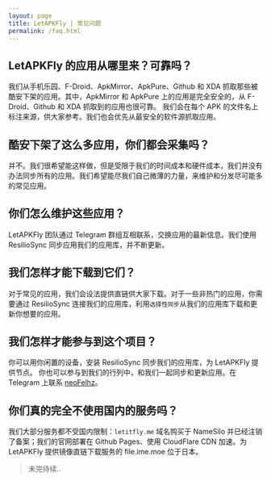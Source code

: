 ```yaml
---
layout: page
title: LetAPKFly | 常见问题
permalink: /faq.html
---
```


## LetAPKFly 的应用从哪里来？可靠吗？

我们从手机乐园、F-Droid、ApkMirror、ApkPure、Github 和 XDA 抓取那些被酷安下架的应用。其中，ApkMirror 和 ApkPure 上的应用是完全安全的，从 F-Droid、Github 和 XDA 抓取到的应用也很可靠。
我们会在每个 APK 的文件名上标注来源，供大家参考。我们也会优先从最安全的软件源抓取应用。

## 酷安下架了这么多应用，你们都会采集吗？

并不。我们很希望能这样做，但是受限于我们的时间成本和硬件成本，我们并没有办法同步所有的应用。我们希望能尽我们自己微薄的力量，来维护和分发尽可能多的常见应用。

## 你们怎么维护这些应用？

LetAPKFly 团队通过 Telegram 群组互相联系，交换应用的最新信息。我们使用 ResilioSync 同步应用我们的应用库，并不断更新。

## 我们怎样才能下载到它们？

对于常见的应用，我们会设法提供直链供大家下载。对于一些非热门的应用，你需要通过 ResilioSync 连接我们的应用库，利用`选择性同步`从我们的应用库下载和更新你想要的应用。

## 我们怎样才能参与到这个项目？

你可以用你闲置的设备，安装 ResilioSync 同步我们的应用库，为 LetAPKFly 提供节点。
你也可以参与到我们的行列中，和我们一起同步和更新应用。在 Telegram 上联系 [neoFelhz](https://telegram.me/neoFelhz)。

## 你们真的完全不使用国内的服务吗？

我们大部分服务都不受国内限制：`letitfly.me` 域名购买于 NameSilo 并已经注销了备案；我们的官网部署在 Github Pages、使用 CloudFlare CDN 加速。为 LetAPKFly 提供镜像直链下载服务的 file.ime.moe 位于日本。

> 未完待续..
